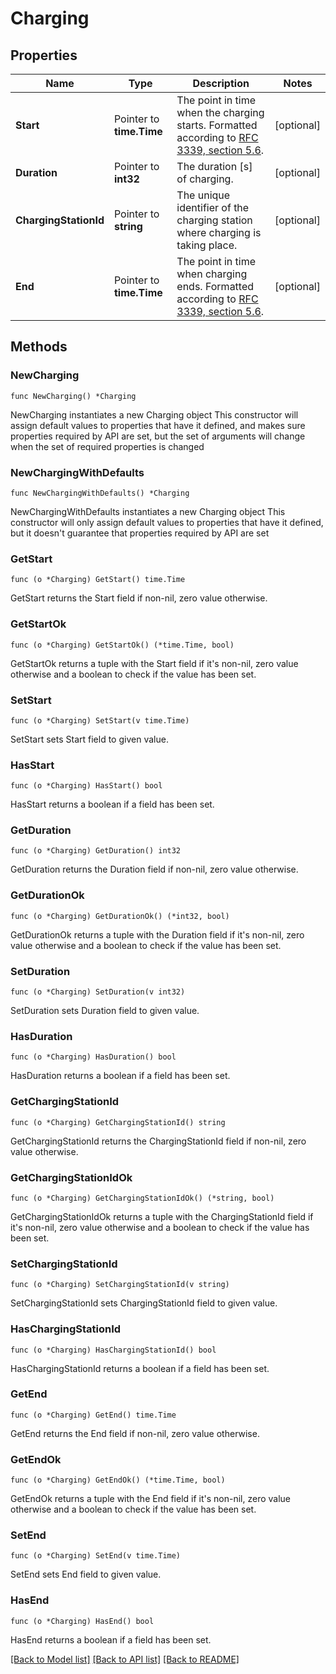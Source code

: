 # Charging

## Properties

Name | Type | Description | Notes
------------ | ------------- | ------------- | -------------
**Start** | Pointer to **time.Time** | The point in time when the charging starts. Formatted according to [RFC 3339, section 5.6](https://tools.ietf.org/html/rfc3339#section-5.6). | [optional] 
**Duration** | Pointer to **int32** | The duration [s] of charging. | [optional] 
**ChargingStationId** | Pointer to **string** | The unique identifier of the charging station where charging is taking place. | [optional] 
**End** | Pointer to **time.Time** | The point in time when charging ends. Formatted according to [RFC 3339, section 5.6](https://tools.ietf.org/html/rfc3339#section-5.6). | [optional] 

## Methods

### NewCharging

`func NewCharging() *Charging`

NewCharging instantiates a new Charging object
This constructor will assign default values to properties that have it defined,
and makes sure properties required by API are set, but the set of arguments
will change when the set of required properties is changed

### NewChargingWithDefaults

`func NewChargingWithDefaults() *Charging`

NewChargingWithDefaults instantiates a new Charging object
This constructor will only assign default values to properties that have it defined,
but it doesn't guarantee that properties required by API are set

### GetStart

`func (o *Charging) GetStart() time.Time`

GetStart returns the Start field if non-nil, zero value otherwise.

### GetStartOk

`func (o *Charging) GetStartOk() (*time.Time, bool)`

GetStartOk returns a tuple with the Start field if it's non-nil, zero value otherwise
and a boolean to check if the value has been set.

### SetStart

`func (o *Charging) SetStart(v time.Time)`

SetStart sets Start field to given value.

### HasStart

`func (o *Charging) HasStart() bool`

HasStart returns a boolean if a field has been set.

### GetDuration

`func (o *Charging) GetDuration() int32`

GetDuration returns the Duration field if non-nil, zero value otherwise.

### GetDurationOk

`func (o *Charging) GetDurationOk() (*int32, bool)`

GetDurationOk returns a tuple with the Duration field if it's non-nil, zero value otherwise
and a boolean to check if the value has been set.

### SetDuration

`func (o *Charging) SetDuration(v int32)`

SetDuration sets Duration field to given value.

### HasDuration

`func (o *Charging) HasDuration() bool`

HasDuration returns a boolean if a field has been set.

### GetChargingStationId

`func (o *Charging) GetChargingStationId() string`

GetChargingStationId returns the ChargingStationId field if non-nil, zero value otherwise.

### GetChargingStationIdOk

`func (o *Charging) GetChargingStationIdOk() (*string, bool)`

GetChargingStationIdOk returns a tuple with the ChargingStationId field if it's non-nil, zero value otherwise
and a boolean to check if the value has been set.

### SetChargingStationId

`func (o *Charging) SetChargingStationId(v string)`

SetChargingStationId sets ChargingStationId field to given value.

### HasChargingStationId

`func (o *Charging) HasChargingStationId() bool`

HasChargingStationId returns a boolean if a field has been set.

### GetEnd

`func (o *Charging) GetEnd() time.Time`

GetEnd returns the End field if non-nil, zero value otherwise.

### GetEndOk

`func (o *Charging) GetEndOk() (*time.Time, bool)`

GetEndOk returns a tuple with the End field if it's non-nil, zero value otherwise
and a boolean to check if the value has been set.

### SetEnd

`func (o *Charging) SetEnd(v time.Time)`

SetEnd sets End field to given value.

### HasEnd

`func (o *Charging) HasEnd() bool`

HasEnd returns a boolean if a field has been set.


[[Back to Model list]](../README.md#documentation-for-models) [[Back to API list]](../README.md#documentation-for-api-endpoints) [[Back to README]](../README.md)


